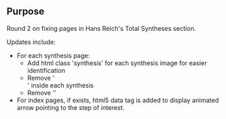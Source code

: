 ## Purpose

Round 2 on fixing pages in Hans Reich's Total Syntheses section.

Updates include:

- For each synthesis page:
  - Add html class 'synthesis' for each synthesis image for easier identification
  - Remove '<div id="dot"></div>' inside each synthesis
  - Remove '<!--that which shall hold the dot-->'
- For index pages, if exists, html5 data tag is added to display animated arrow pointing to the step of interest.